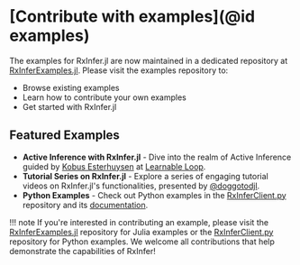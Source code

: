# [Contribute with examples](@id examples)

The examples for RxInfer.jl are now maintained in a dedicated repository at [RxInferExamples.jl](https://examples.rxinfer.com/). Please visit the examples repository to:
- Browse existing examples
- Learn how to contribute your own examples
- Get started with RxInfer.jl

## Featured Examples

- **Active Inference with RxInfer.jl** - Dive into the realm of Active Inference guided by [Kobus Esterhuysen](https://www.linkedin.com/in/kobusesterhuysen/) at [Learnable Loop](https://learnableloop.com/#category=RxInfer).
- **Tutorial Series on RxInfer.jl** - Explore a series of engaging tutorial videos on RxInfer.jl's functionalities, presented by [@doggotodjl](https://www.youtube.com/@doggodotjl/search?query=RxInfer).
- **Python Examples** - Check out Python examples in the [RxInferClient.py](https://github.com/lazydynamics/RxInferClient.py) repository and its [documentation](https://lazydynamics.github.io/RxInferClient.py/).

!!! note
    If you're interested in contributing an example, please visit the [RxInferExamples.jl](https://examples.rxinfer.com/) repository for Julia examples or the [RxInferClient.py](https://github.com/lazydynamics/RxInferClient.py) repository for Python examples. We welcome all contributions that help demonstrate the capabilities of RxInfer!
